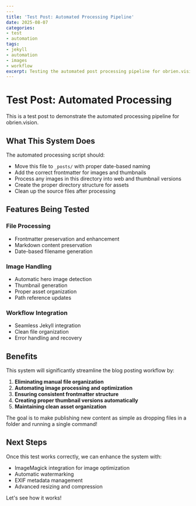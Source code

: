```yaml
---
---
title: 'Test Post: Automated Processing Pipeline'
date: 2025-08-07
categories:
- test
- automation
tags:
- jekyll
- automation
- images
- workflow
excerpt: Testing the automated post processing pipeline for obrien.vision
---
```

# Test Post: Automated Processing

This is a test post to demonstrate the automated processing pipeline for obrien.vision.

## What This System Does

The automated processing script should:

- Move this file to `_posts/` with proper date-based naming
- Add the correct frontmatter for images and thumbnails
- Process any images in this directory into web and thumbnail versions
- Create the proper directory structure for assets
- Clean up the source files after processing

## Features Being Tested

### File Processing
- Frontmatter preservation and enhancement
- Markdown content preservation
- Date-based filename generation

### Image Handling
- Automatic hero image detection
- Thumbnail generation
- Proper asset organization
- Path reference updates

### Workflow Integration
- Seamless Jekyll integration
- Clean file organization
- Error handling and recovery

## Benefits

This system will significantly streamline the blog posting workflow by:

1. **Eliminating manual file organization**
2. **Automating image processing and optimization**
3. **Ensuring consistent frontmatter structure**
4. **Creating proper thumbnail versions automatically**
5. **Maintaining clean asset organization**

The goal is to make publishing new content as simple as dropping files in a folder and running a single command!

## Next Steps

Once this test works correctly, we can enhance the system with:
- ImageMagick integration for image optimization
- Automatic watermarking
- EXIF metadata management
- Advanced resizing and compression

Let's see how it works!
